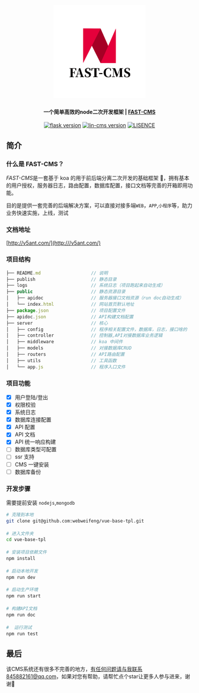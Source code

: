 <h1 align="center">
  <a href="http://doc.cms.7yue.pro/">
  <img src="./logo.png" width="250"/></a>
  <br>
</h1>

<h4 align="center">一个简单高效的node二次开发框架 | <a href="#" target="_blank">FAST-CMS</a></h4>

<p align="center">
  <a href="###" rel="nofollow">
  <img src="https://img.shields.io/badge/koa-2.13.0-green.svg" alt="flask version" data-canonical-src="https://img.shields.io/badge/koa-2.13.0-green.svg" style="max-width:100%;"></a>
  <a href="###" rel="nofollow"><img src="https://img.shields.io/badge/FAST-1.0.0-red" alt="lin-cms version" data-canonical-src="https://img.shields.io/badge/FAST-1.0.0-red" style="max-width:100%;"></a>
  <a href="###" rel="nofollow"><img src="https://img.shields.io/badge/license-MIT-lightgrey.svg" alt="LISENCE" data-canonical-src="https://img.shields.io/badge/license-MIT-lightgrey.svg" style="max-width:100%;"></a>
</p>

## 简介

### 什么是 FAST-CMS？

<em>FAST-CMS</em>是一套基于 koa 的用于前后端分离二次开发的基础框架 🚀，拥有基本的用户授权，服务器日志，路由配置，数据库配置，接口文档等完善的开箱即用功能。

目的是提供一套完善的后端解决方案，可以直接对接多端`WEB`，`APP`,`小程序`等，助力业务快速实施，上线，测试

### 文档地址

[http://v5ant.com/](http:///v5ant.com/)

### 项目结构

```js
├── README.md                   // 说明
├── publish                     // 静态目录
├── logs                        // 系统日志（项目跑起来自动生成）
├── public                      // 静态资源目录
│   ├── apidoc                  // 服务器接口文档资源（run doc自动生成）
│   └── index.html              // 网站首页默认地址
├── package.json                // 项目配置文件
├── apidoc.json                 // API构建文档配置
├── server                      // 核心
│   ├── config                  // 程序相关配置文件，数据库，日志，接口啥的
│   ├── controller              // 控制器,API对接数据库业务逻辑
│   ├── middleware              // koa 中间件
│   ├── models                  // 对接数据库CRUD
│   ├── routers                 // API路由配置
│   ├── utils                   // 工具函数
│   └── app.js                  // 程序入口文件
```

### 项目功能

- [x] 用户登陆/登出
- [x] 权限校验
- [x] 系统日志
- [x] 数据库连接配置
- [x] API 配置
- [x] API 文档
- [x] API 统一响应构建
- [ ] 数据库类型可配置
- [ ] ssr 支持
- [ ] CMS 一键安装
- [ ] 数据库备份

### 开发步骤

需要提前安装 `nodejs`,`mongodb`

```bash
# 克隆到本地
git clone git@github.com:webweifeng/vue-base-tpl.git

# 进入文件夹
cd vue-base-tpl

# 安装项目依赖文件
npm install

# 启动本地开发
npm run dev

# 启动生产环境
npm run start

# 构建API文档
npm run doc

#  运行测试
npm run test

```

## 最后
该CMS系统还有很多不完善的地方，有任何问题请与我联系845882161@qq.com，如果对您有帮助，请帮忙点个star让更多人参与进来，谢谢🙏
